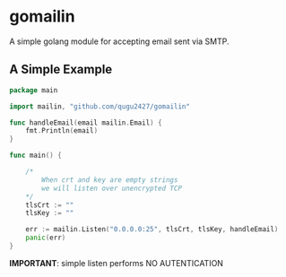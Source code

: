 # gomailin
A simple golang module for accepting email sent via SMTP.

## A Simple Example
```go
package main

import mailin, "github.com/qugu2427/gomailin"

func handleEmail(email mailin.Email) {
	fmt.Println(email)
}

func main() {

    /* 
        When crt and key are empty strings
        we will listen over unencrypted TCP
    */
    tlsCrt := ""
    tlsKey := ""

	err := mailin.Listen("0.0.0.0:25", tlsCrt, tlsKey, handleEmail)
	panic(err)
}
```
**IMPORTANT**: simple listen performs NO AUTENTICATION
